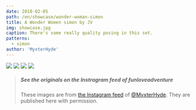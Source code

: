 ```yaml
---
date: 2018-02-05
path: /en/showcase/wonder-woman-simon
title: A Wonder Women simon by JV
img: showcase.jpg
caption: There's some really quality posing in this set.
patterns:
  - simon
author: 'MyxterHyde'
---
```


![](/img/showcase/wonder-woman-simon/view2.jpg) ![](/img/showcase/wonder-woman-simon/view3.jpg) ![](/img/showcase/wonder-woman-simon/view4.jpg) ![](/img/showcase/wonder-woman-simon/view5.jpg)

> ##### See the originals on the Instragram feed of funloveadventure
> 
> These images are from [the Instagram feed](https://www.instagram.com/myxterhyde/) of [@MyxterHyde](/users/MyxterHyde). They are published here with permission.